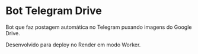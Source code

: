 
# Bot Telegram Drive

Bot que faz postagem automática no Telegram puxando imagens do Google Drive.

Desenvolvido para deploy no Render em modo Worker.
